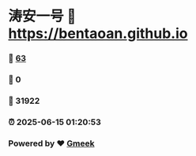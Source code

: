 # 涛安一号 :link: https://bentaoan.github.io 
### :page_facing_up: [63](https://bentaoan.github.io/tag.html) 
### :speech_balloon: 0 
### :hibiscus: 31922 
### :alarm_clock: 2025-06-15 01:20:53 
### Powered by :heart: [Gmeek](https://github.com/Meekdai/Gmeek)
